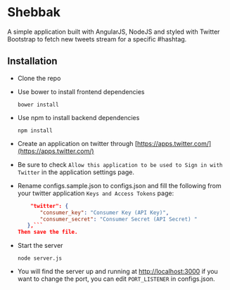 # Shebbak
A simple application built with AngularJS, NodeJS and styled with Twitter Bootstrap to fetch new tweets stream for a specific #hashtag.

## Installation
- Clone the repo
- Use bower to install frontend dependencies

    `bower install`
- Use npm to install backend dependencies

    `npm install`
- Create an application on twitter through [https://apps.twitter.com/](https://apps.twitter.com/)
- Be sure to check `Allow this application to be used to Sign in with Twitter` in the application settings page.
- Rename configs.sample.json to configs.json and fill the following from your twitter application `Keys and Access Tokens` page:

    ```json
        "twitter": {
           "consumer_key": "Consumer Key (API Key)",
           "consumer_secret": "Consumer Secret (API Secret)	"
       },```
  Then save the file.
- Start the server

    `node server.js`
- You will find the server up and running at [http://localhost:3000](http://localhost:3000) if you want to change the port, you can edit `PORT_LISTENER` in configs.json.